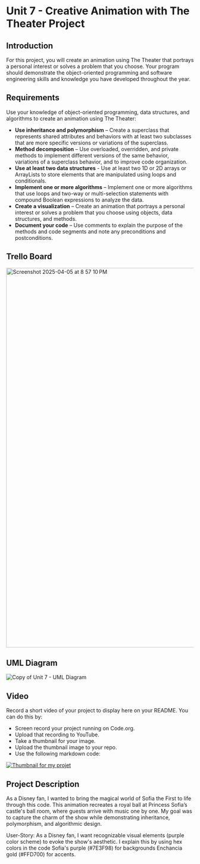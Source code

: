 # Unit 7 - Creative Animation with The Theater Project

## Introduction

For this project, you will create an animation using The Theater that portrays a personal interest or solves a problem that you choose. Your program should demonstrate the object-oriented programming and software engineering skills and knowledge you have developed throughout the year.

## Requirements

Use your knowledge of object-oriented programming, data structures, and algorithms to create an animation using The Theater:

- **Use inheritance and polymorphism** – Create a superclass that represents shared attributes and behaviors with at least two subclasses that are more specific versions or variations of the superclass.
- **Method decomposition** – Use overloaded, overridden, and private methods to implement different versions of the same behavior, variations of a superclass behavior, and to improve code organization.
- **Use at least two data structures** - Use at least two 1D or 2D arrays or ArrayLists to store elements that are manipulated using loops and conditionals.
- **Implement one or more algorithms** – Implement one or more algorithms that use loops and two-way or multi-selection statements with compound Boolean expressions to analyze the data.
- **Create a visualization** – Create an animation that portrays a personal interest or solves a problem that you choose using objects, data structures, and methods.
- **Document your code** – Use comments to explain the purpose of the methods and code segments and note any preconditions and postconditions.

## Trello Board

<img width="1018" alt="Screenshot 2025-04-05 at 8 57 10 PM" src="https://github.com/user-attachments/assets/8e2954ac-51d4-4377-b97a-606de759e57b" />

## UML Diagram

![Copy of Unit 7 - UML Diagram](https://github.com/user-attachments/assets/2ad7dbed-c534-4574-9eb3-d75addb401e9)

## Video

Record a short video of your project to display here on your README. You can do this by:

- Screen record your project running on Code.org.
- Upload that recording to YouTube.
- Take a thumbnail for your image.
- Upload the thumbnail image to your repo.
- Use the following markdown code:

[![Thumbnail for my projet](nameOfThumbnail.png)](youtube-URL-here)

## Project Description

As a Disney fan, I wanted to bring the magical world of Sofia the First to life through this code. This animation recreates a royal ball at Princess Sofia’s castle's ball room, where guests arrive with music one by one. My goal was to capture the charm of the show while demonstrating inheritance, polymorphism, and algorithmic design.

User-Story: As a Disney fan, I want recognizable visual elements (purple color scheme) to evoke the show's aesthetic.
I explain this by using hex colors in the code Sofia's purple (#7E3F98) for backgrounds Enchancia gold (#FFD700) for accents.
